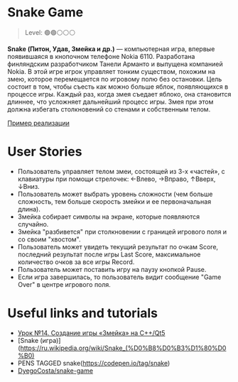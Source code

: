 # Snake Game 

> Level: 🟢🟢⚪️⚪️⚪️

**Snake (Питон, Удав, Змейка и др.)** — компьютерная игра, впервые появившаяся в кнопочном телефоне Nokia 6110. Разработана финляндским разработчиком Танели Арманто и выпущена компанией Nokia. В этой игре игрок управляет тонким существом, похожим на змею, которое перемещается по игровому полю без остановки. Цель состоит в том, чтобы съесть как можно больше яблок, появляющихся в процессе игры. Каждый раз, когда змея съедает яблоко, она становится длиннее, что усложняет дальнейший процесс игры. Змея при этом должна избегать столкновений со стенами и собственным телом.

[Пример реализации](https://rodrilima.github.io/js-snake-game/)

# User Stories

- Пользователь управляет телом змеи, состоящей из 3-х «частей», с клавиатуры при помощи стрелочек: ←Влево, →Вправо, ↑Вверх, ↓Вниз. 
- Пользователь может выбрать уровень сложности (чем больше сложность, тем больше скорость змейки и ее первоначальная длина).
- Змейка собирает символы на экране, которые появляются случайно.
- Змейка "разбивется" при столкновении с границей игрового поля и со своим "хвостом".
- Пользователь может увидеть текущий результат по очкам Score, последний результат после игры Last Score, максимальное количество очков за все игры Record.
- Пользователь может поставить игру на паузу кнопкой Pause.
- Если игра завершилась, то пользователь видит сообщение "Game Over" в центре игрового поля.

# Useful links and tutorials

- [Урок №14. Создание игры «Змейка» на C++/Qt5](https://ravesli.com/urok-14-sozdaem-igru-zmejka-v-qt5/)
- [Snake (игра)](https://ru.wikipedia.org/wiki/Snake_(%D0%B8%D0%B3%D1%80%D0%B0)
- PENS TAGGED snake(https://codepen.io/tag/snake)
- [DyegoCosta/snake-game](https://github.com/DyegoCosta/snake-game)
